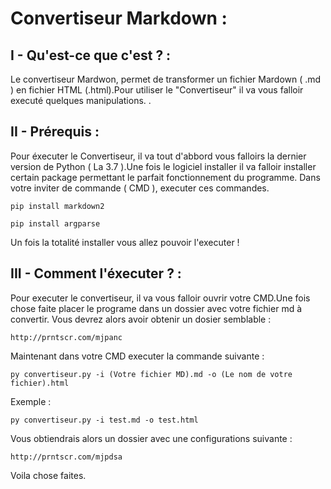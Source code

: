 
# Convertiseur Markdown :

## I - Qu'est-ce que c'est ? :

Le convertiseur Mardwon, permet de transformer un fichier Mardown ( .md ) en fichier HTML (.html).Pour utiliser le "Convertiseur" il va vous falloir executé quelques manipulations. 
.
## II - Prérequis :

Pour éxecuter le Convertiseur, il va tout d'abbord vous falloirs la dernier version de Python ( La 3.7 ).Une fois le logiciel installer  il va falloir installer certain package permettant le parfait fonctionnement du programme.
Dans votre inviter de commande ( CMD ), executer ces commandes.

```
pip install markdown2
```
```
pip install argparse
```
Un fois la totalité installer vous allez pouvoir l'executer !

## III - Comment l'éxecuter ? :

Pour executer le convertiseur, il va vous falloir ouvrir votre CMD.Une fois chose faite placer le programe dans un dossier avec votre fichier md à convertir.
Vous devrez alors avoir obtenir un dosier semblable :

````
http://prntscr.com/mjpanc
````

Maintenant dans votre CMD executer la commande suivante : 
````
py convertiseur.py -i (Votre fichier MD).md -o (Le nom de votre fichier).html
````
Exemple : 
````
py convertiseur.py -i test.md -o test.html
````
Vous obtiendrais alors un dossier avec une configurations suivante :
````
http://prntscr.com/mjpdsa
````
Voila chose faites.


